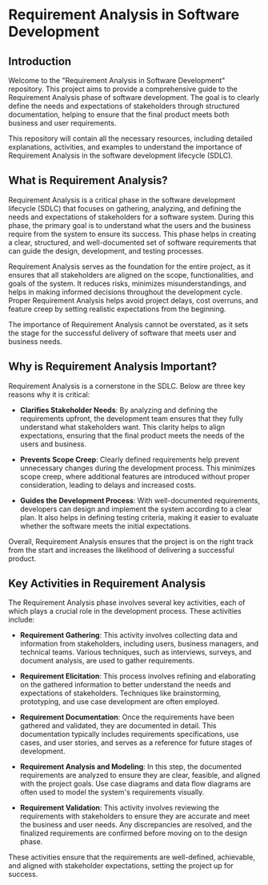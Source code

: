 # Requirement Analysis in Software Development

## Introduction

Welcome to the "Requirement Analysis in Software Development" repository. This project aims to provide a comprehensive guide to the Requirement Analysis phase of software development. The goal is to clearly define the needs and expectations of stakeholders through structured documentation, helping to ensure that the final product meets both business and user requirements.

This repository will contain all the necessary resources, including detailed explanations, activities, and examples to understand the importance of Requirement Analysis in the software development lifecycle (SDLC).


## What is Requirement Analysis?

Requirement Analysis is a critical phase in the software development lifecycle (SDLC) that focuses on gathering, analyzing, and defining the needs and expectations of stakeholders for a software system. During this phase, the primary goal is to understand what the users and the business require from the system to ensure its success. This phase helps in creating a clear, structured, and well-documented set of software requirements that can guide the design, development, and testing processes.

Requirement Analysis serves as the foundation for the entire project, as it ensures that all stakeholders are aligned on the scope, functionalities, and goals of the system. It reduces risks, minimizes misunderstandings, and helps in making informed decisions throughout the development cycle. Proper Requirement Analysis helps avoid project delays, cost overruns, and feature creep by setting realistic expectations from the beginning.

The importance of Requirement Analysis cannot be overstated, as it sets the stage for the successful delivery of software that meets user and business needs.


## Why is Requirement Analysis Important?

Requirement Analysis is a cornerstone in the SDLC. Below are three key reasons why it is critical:

- **Clarifies Stakeholder Needs**: By analyzing and defining the requirements upfront, the development team ensures that they fully understand what stakeholders want. This clarity helps to align expectations, ensuring that the final product meets the needs of the users and business.
  
- **Prevents Scope Creep**: Clearly defined requirements help prevent unnecessary changes during the development process. This minimizes scope creep, where additional features are introduced without proper consideration, leading to delays and increased costs.

- **Guides the Development Process**: With well-documented requirements, developers can design and implement the system according to a clear plan. It also helps in defining testing criteria, making it easier to evaluate whether the software meets the initial expectations.

Overall, Requirement Analysis ensures that the project is on the right track from the start and increases the likelihood of delivering a successful product.


## Key Activities in Requirement Analysis

The Requirement Analysis phase involves several key activities, each of which plays a crucial role in the development process. These activities include:

- **Requirement Gathering**: This activity involves collecting data and information from stakeholders, including users, business managers, and technical teams. Various techniques, such as interviews, surveys, and document analysis, are used to gather requirements.

- **Requirement Elicitation**: This process involves refining and elaborating on the gathered information to better understand the needs and expectations of stakeholders. Techniques like brainstorming, prototyping, and use case development are often employed.

- **Requirement Documentation**: Once the requirements have been gathered and validated, they are documented in detail. This documentation typically includes requirements specifications, use cases, and user stories, and serves as a reference for future stages of development.

- **Requirement Analysis and Modeling**: In this step, the documented requirements are analyzed to ensure they are clear, feasible, and aligned with the project goals. Use case diagrams and data flow diagrams are often used to model the system's requirements visually.

- **Requirement Validation**: This activity involves reviewing the requirements with stakeholders to ensure they are accurate and meet the business and user needs. Any discrepancies are resolved, and the finalized requirements are confirmed before moving on to the design phase.

These activities ensure that the requirements are well-defined, achievable, and aligned with stakeholder expectations, setting the project up for success.

